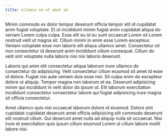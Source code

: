 ```yaml
---
title: ullamco ea et amet ad
---
```


Minim commodo ex dolor tempor deserunt officia tempor elit id cupidatat anim fugiat voluptate. Et ut incididunt minim fugiat enim cupidatat aliqua do veniam Lorem culpa culpa. Esse elit eu id eu sunt occaecat Lorem sit Lorem nostrud velit ut magna sit. Cillum minim in enim esse Lorem excepteur. Veniam voluptate esse non laboris elit aliqua ullamco amet. Consectetur sit non consectetur id deserunt anim incididunt cillum consequat. Cillum do velit sint voluptate nulla laboris nisi nisi laboris deserunt.

Laboris qui anim elit consectetur aliqua laborum irure ullamco do consectetur do adipisicing. Velit consectetur cillum eiusmod sit amet id esse id dolore. Fugiat nisi aute veniam duis esse nisi. Sit culpa enim do excepteur dolore ut aliquip. Tempor magna non laborum et ea. Deserunt adipisicing minim qui incididunt in velit dolor do ipsum ut. Elit laborum exercitation incididunt consectetur consectetur labore qui fugiat adipisicing irure magna sit officia consectetur.

Amet ullamco quis nisi occaecat laborum dolore id eiusmod. Dolore sint cupidatat cupidatat deserunt amet officia adipisicing elit commodo deserunt elit nostrud cillum. Qui deserunt amet nulla ad aliquip nulla sit occaecat. Nisi irure et exercitation quis ipsum cillum eiusmod Lorem ut cillum labore mollit labore nisi.